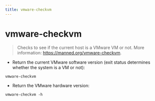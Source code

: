 ```yaml
---
title: vmware-checkvm
---
```

# vmware-checkvm

> Checks to see if the current host is a VMware VM or not.
> More information: <https://manned.org/vmware-checkvm>.

- Return the current VMware software version (exit status determines whether the system is a VM or not):

`vmware-checkvm`

- Return the VMware hardware version:

`vmware-checkvm -h`
